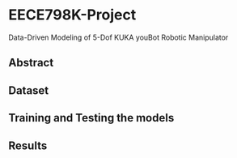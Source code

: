 # EECE798K-Project
Data-Driven Modeling of 5-Dof KUKA youBot Robotic Manipulator

## Abstract

## Dataset

## Training and Testing the models

## Results
